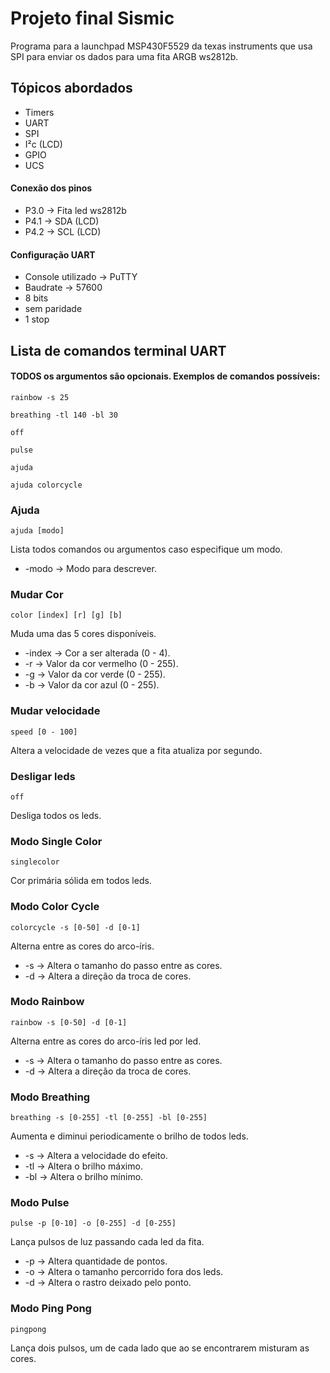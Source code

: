 # Projeto final Sismic
Programa para a launchpad MSP430F5529 da texas instruments que usa SPI para enviar os dados para uma fita ARGB ws2812b.

## Tópicos abordados
- Timers
- UART
- SPI
- I²c (LCD)
- GPIO
- UCS

#### Conexão dos pinos
- P3.0 -> Fita led ws2812b
- P4.1 -> SDA (LCD)
- P4.2 -> SCL (LCD)

#### Configuração UART
- Console utilizado -> PuTTY
- Baudrate -> 57600
- 8 bits
- sem paridade
- 1 stop

## Lista de comandos terminal UART

#### TODOS os argumentos são opcionais. Exemplos de comandos possíveis:
~~~
rainbow -s 25

breathing -tl 140 -bl 30

off

pulse

ajuda

ajuda colorcycle
~~~

### Ajuda
~~~
ajuda [modo]
~~~
Lista todos comandos ou argumentos caso especifique um modo.
- -modo -> Modo para descrever.

### Mudar Cor
~~~
color [index] [r] [g] [b]
~~~
Muda uma das 5 cores disponíveis.
- -index -> Cor a ser alterada (0 - 4).
- -r -> Valor da cor vermelho (0 - 255).
- -g -> Valor da cor verde (0 - 255).
- -b -> Valor da cor azul (0 - 255).

### Mudar velocidade
~~~
speed [0 - 100]
~~~
Altera a velocidade de vezes que a fita atualiza por segundo.

### Desligar leds
~~~
off
~~~
Desliga todos os leds.

### Modo Single Color
~~~
singlecolor
~~~
Cor primária sólida em todos leds.

### Modo Color Cycle
~~~
colorcycle -s [0-50] -d [0-1]
~~~
Alterna entre as cores do arco-íris.
- -s -> Altera o tamanho do passo entre as cores.
- -d -> Altera a direção da troca de cores.

### Modo Rainbow
~~~
rainbow -s [0-50] -d [0-1]
~~~
Alterna entre as cores do arco-íris led por led.
- -s -> Altera o tamanho do passo entre as cores.
- -d -> Altera a direção da troca de cores.

### Modo Breathing
~~~
breathing -s [0-255] -tl [0-255] -bl [0-255]
~~~
Aumenta e diminui periodicamente o brilho de todos leds.
- -s -> Altera a velocidade do efeito.
- -tl -> Altera o brilho máximo.
- -bl -> Altera o brilho mínimo.

### Modo Pulse
~~~
pulse -p [0-10] -o [0-255] -d [0-255]
~~~
Lança pulsos de luz passando cada led da fita.
- -p -> Altera quantidade de pontos.
- -o -> Altera o tamanho percorrido fora dos leds.
- -d -> Altera o rastro deixado pelo ponto.

### Modo Ping Pong
~~~
pingpong
~~~
Lança dois pulsos, um de cada lado que ao se encontrarem misturam as cores.
